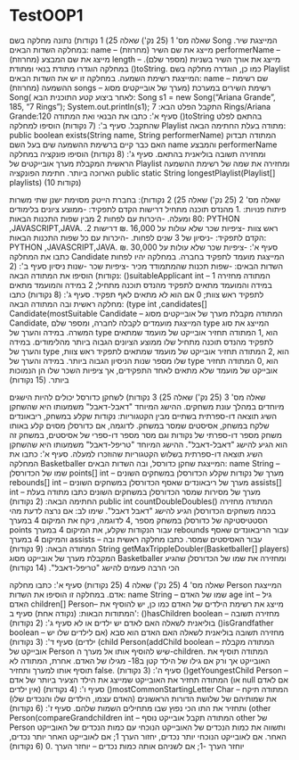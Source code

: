 # TestOOP1
שאלה מס' 1 (25 נק')
שאלה 25) 1 נקודות)
נתונה מחלקה בשם Song המייצגת שיר. במחלקה השדות הבאים:
name – מייצג את שם השיר (מחרוזת)
performerName – מייצג את שם המבצע (מחרוזת)
length – מייצג את אורך השיר בשניות (מספר שלם).
במחלקה הוגדרו מתודת בנאי ומתודת ()toString.
כמו כן, הוגדרה מחלקה בשם Playlist המייצגת רשימת השמעה.
במחלקה זו יש את השדות הבאים:
name – שם רשימת ההשמעה (מחרוזת)
songs – רשימת השירים במערכת (מערך של אובייקטים מסוג Song(
לאחר ביצוע קטע התוכנית הבא:
Song s1 = new Song(“Ariana Grande”, 185, “7 Rings”);
System.out.println(s1);
התקבל הפלט הבא:
7 Rings/Ariana Grande:120
סעיף א':
כתבו את הבנאי ואת המתודה ()toString בהתאם לפלט שהתקבל.
סעיף ב': (7 נקודות)
הוסיפו למחלקה Playlist מתודה בעלת החתימה הבאה:
public boolean exists(String name, String performerName)
המתודה תבדוק האם כבר קיים ברשימת ההשמעה שים בעל השם name והמבצע performerName ומחזירה
תשובה בוליאנית בהתאם.
סעיף ג': (8 נקודות)
הוסיפו פונקציה במחלקה הראשית המקבלת מערך אובייקטים של Playlist ומחזירה את שמה של רשימת
ההשמעה הארוכה ביותר.
חתימת הפונקציה
public static String longestPlaylist(Playlist[] playlists)
(10 נקודות)

שאלה מס' 2 (25 נק')
שאלה 25) 2 נקודות):
בחברת הייטק מסוימת ישנן שתי משרות פיתוח פנויות:
.1 מהנדס תוכנה מתחיל
דרישות הקדם לתפקיד:
-ממוצע ציונים בלימודים 80 ומעלה.
-היכרות עם לפחות 2 מבין שפות התכנות הבאות: PYTHON ,JAVASCRIPT,JAVA.
.2 ראש צוות -ציפיות שכר שלא עולות על 16,000 .₪
דרישות הקדם לתפקיד:
-ניסיון של 3 שנים לפחות.
-היכרות עם כל שפות התכנות הבאות: PYTHON ,JAVASCRIPT,JAVA.
סעיף א': -ציפיות שכר שלא עולות על 30,000 .₪
כתבו את המחלקה Candidate המייצגת מועמד לתפקיד בחברה.
במחלקה יהיו לפחות השדות הבאים:
-שפות תכנות שהמתמודד מכיר -ציפיות שכר -שנות ניסיון
סעיף ב': (2 נקודות)
הוסיפו את המתודה הבאה:
()suitableApplicant int – המתודה מחזירה 1 במידה והמועמד מתאים לתפקיד מהנדס תוכנה מתחיל; 2
במידה והמועמד מתאים לתפקיד ראש צוות; 0 אם הוא לא מתאים לאף תפקיד.
סעיף ג': (8 נקודות)
כתבו מחלקה ראשית ובה המתודה הבאה:
(type int ,candidates[] Candidate(mostSuitable Candidate – המתודה מקבלת מערך של אובייקטים מסוג
Candidate, המייצגת מועמדים לקבלה לחברה, ומספר שלם type המייצג את סוג המשרה.
במידה והערך של type הוא ,1 המתודה תחזיר אובייקט של מועמד שמתאים לתפקיד מהנדס תוכנה מתחיל
שלו ממוצע הציונים הגבוה ביותר מהלימודים.
במידה והערך של type הוא ,2 המתודה תחזיר אובייקט של מועמד שמתאים לתפקיד ראש צוות, שלו מספר
שנות הניסיון הגבוה ביותר.
במידה והערך של type הוא ,0 המתודה תחזיר אובייקט של מועמד שלא מתאים לאחד התפקידים, אך ציפיות
השכר שלו הן הנמוכות ביותר.
(15 נקודות)

שאלה מס' 3 (25 נק')
שאלה 25) 3 נקודות)
לשחקן כדורסל יכולים להיות הישגים מיוחדים במהלך עונת משחקים.
ההישג המיוחד "דאבל-דאבל" משמעותו היא שהשחקן השיג תוצאה דו-ספרתית בשתיים מבין הקטגוריות:
נקודות שקלע במשחק, ריבאונדים שלקח במשחק, אסיסטים שמסר במשחק.
לדוגמה, אם כדורסלן מסוים קלע באותו משחק מספר דו-ספרתי של נקודות וגם מסר מספר דו-ספרי של
אסיסטים, במשחק זה הוא הגיע להישג "דאבל-דאבל".
ההישג המיוחד "טריפל-דאבל" משמעותו היא שהשחקן השיג תוצאה דו-ספרתית בשלוש הקטגוריות שהוזכרו
למעלה.
סעיף א':
כתבו את המחלקה Basketballer המייצגת שחקן כדורסל, ובה השדות הבאים:
name String – שמו של הכדורסלן
points[] int – מערך של נקודות שקלע הכדורסלן במשחקים השונים
rebounds[] int – מערך של ריבאונדים שאסף הכדורסלן במשחקים השונים
assists[] int – מערך של מסירות שמסר הכדורסלן במשחקים השונים
כתבו מתודה בעלת החתימה הבאה: (2 נקודות)
public int countDoubleDoubles()
המתודה מחזירה בכמה משחקים הכדורסלן הגיע להישג "דאבל דאבל".
שימו לב: אם נרצה לדעת מהי הסטטיסטיקה של כדורסלן במשחק מספר ,4 לדוגמה, ניקח את המיקום 4
במערך points עבור הנקודות שקלע, את המיקום 4 במערך rebounds עבור הריבאונדים שאסף והמיקום 4
במערך assists – עבור האסיסטים שמסר.
כתבו מחלקה ראשית ובה המתודה הבאה: (9 נקודות)
String getMaxTrippleDoubler(Basketballer[] players)
המקבלת מערך של אובייקט מסוג Basketballer ומחזירה את שמו של הכדורסלן שהגיע הכי הרבה פעמים
להישג "טריפל-דאבל".
(14 נקודות)


שאלה מס' 4 (25 נק')
שאלה 4 (25 נקודות)
סעיף א':
כתבו מחלקה Person המייצגת אדם.
במחלקה זו הוסיפו את השדות:
name String – שמו של האדם
age int – גיל האדם
children[] Person– מייצג את רשימת הילדים של האדם
כמו כן, יש להוסיף את המתודות הבאות: (נקודה אחת)
סעיף ב':
()hasChildren boolean – מחזירה תשובה בוליאנית לשאלה האם לאדם יש ילדים או לא
סעיף ג': (2 נקודות)
()isGrandfather boolean – מחזירה תשובה בוליאנית לשאלה האם האדם הוא סבא (אם לילדים שלו יש
ילדים)
סעיף ד': (3 נקודות)
(child Person(addChild boolean – המתודה מקבלת אובייקט של Person שיש להוסיף אותו אל מערך
ה-children. המתודה תוסיף את האובייקט אך ורק אם גילו של הילד קטן ב18- מגילו של האדם. אחרת,
המתודה לא תוסיף אותו למערך ותחזיר false.
סעיף ה': (3 נקודות)
()getYoungestChild Person – המתודה תחזיר את האובייקט שמייצג את הילד הצעיר ביותר של אדם (או
null אם לאדם אין ילדים)
סעיף ו': (4 נקודות)
()mostCommonStartingLetter Char – המתודה תיקח את שמותיהם של שלושת הדורות הראשונים (האדם
עצמו, הילדים שלו והנכדים שלו) ותחזיר את התו הכי נפוץ שבו מתחילים השמות שלהם.
סעיף ז': (6 נקודות)
(other Person(compareGrandchildren int – המתודה תקבל אובייקט נוסף other של Person ותשווה את
כמות הנכדים של האובייקט הנוכחי עם כמות הנכדים של האובייקט האחר. אם לאובייקט הנוכחי יותר נכדים,
יחזור הערך 1; אם לאובייקט האחר יותר נכדים, יוחזר הערך -1; אם לשניהם אותה כמות נכדים – יוחזר הערך
.0
(6 נקודות)

